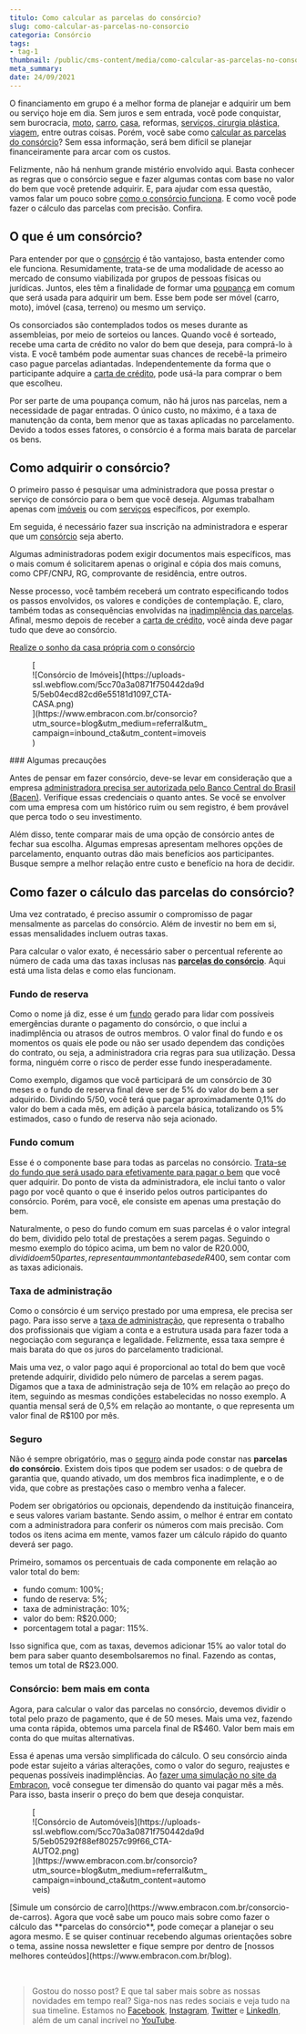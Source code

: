 ```yaml
---
titulo: Como calcular as parcelas do consórcio?
slug: como-calcular-as-parcelas-no-consorcio
categoria: Consórcio
tags:
- tag-1
thumbnail: /public/cms-content/media/como-calcular-as-parcelas-no-consorcio.jpg
meta_summary: 
date: 24/09/2021
---
```

O financiamento em grupo é a melhor forma de planejar e adquirir um bem ou serviço hoje em dia. Sem juros e sem entrada, você pode conquistar, sem burocracia, [moto](https://www.embracon.com.br/consorcio-motos), [carro](https://www.embracon.com.br/consorcio-de-carros), [casa](https://www.embracon.com.br/consorcio-de-imoveis), reformas, <a href="">serviços, cirurgia plástica, viagem</a>, entre outras coisas. Porém, você sabe como [calcular as parcelas do consórcio](https://www.embracon.com.br/blog/como-calcular-as-parcelas-no-consorcio)? Sem essa informação, será bem difícil se planejar financeiramente para arcar com os custos.

Felizmente, não há nenhum grande mistério envolvido aqui. Basta conhecer as regras que o consórcio segue e fazer algumas contas com base no valor do bem que você pretende adquirir. E, para ajudar com essa questão, vamos falar um pouco sobre [como o consórcio funciona](https://www.embracon.com.br/blog/9-duvidas-mais-comuns-sobre-consorcio). E como você pode fazer o cálculo das parcelas com precisão. Confira.

O que é um consórcio?
---------------------

Para entender por que o [consórcio](https://www.embracon.com.br/conhecaoconsorcio/entenda-o-consorcio) é tão vantajoso, basta entender como ele funciona. Resumidamente, trata-se de uma modalidade de acesso ao mercado de consumo viabilizada por grupos de pessoas físicas ou jurídicas. Juntos, eles têm a finalidade de formar uma [poupança](https://www.embracon.com.br/blog/consorcio-ou-poupanca-quais-sao-as-diferencas-e-como-escolher) em comum que será usada para adquirir um bem. Esse bem pode ser móvel (carro, moto), imóvel (casa, terreno) ou mesmo um serviço.

Os consorciados são contemplados todos os meses durante as assembleias, por meio de sorteios ou lances. Quando você é sorteado, recebe uma carta de crédito no valor do bem que deseja, para comprá-lo à vista. E você também pode aumentar suas chances de recebê-la primeiro caso pague parcelas adiantadas. Independentemente da forma que o participante adquire a [carta de crédito](https://www.embracon.com.br/conhecaoconsorcio/o-que-e-carta-de-credito), pode usá-la para comprar o bem que escolheu.

Por ser parte de uma poupança comum, não há juros nas parcelas, nem a necessidade de pagar entradas. O único custo, no máximo, é a taxa de manutenção da conta, bem menor que as taxas aplicadas no parcelamento. Devido a todos esses fatores, o consórcio é a forma mais barata de parcelar os bens.

Como adquirir o consórcio?
--------------------------

O primeiro passo é pesquisar uma administradora que possa prestar o serviço de consórcio para o bem que você deseja. Algumas trabalham apenas com [imóveis](https://www.embracon.com.br/blog/15-duvidas-sobre-consorcio-de-imoveis) ou com [serviços](https://www.embracon.com.br/blog/consorcio-de-servicos-tudo-o-que-voce-precisa-saber-sobre-o-assunto) específicos, por exemplo.

Em seguida, é necessário fazer sua inscrição na administradora e esperar que um [consórcio](https://www.embracon.com.br/conhecaoconsorcio/o-que-e-consorcio) seja aberto.

Algumas administradoras podem exigir documentos mais específicos, mas o mais comum é solicitarem apenas o original e cópia dos mais comuns, como CPF/CNPJ, RG, comprovante de residência, entre outros.

Nesse processo, você também receberá um contrato especificando todos os passos envolvidos, os valores e condições de contemplação. E, claro, também todas as consequências envolvidas na [inadimplência das parcelas](https://www.embracon.com.br/conhecaoconsorcio/como-resolver-o-atraso-no-pagamento-das-parcelas). Afinal, mesmo depois de receber a [carta de crédito](https://www.embracon.com.br/conhecaoconsorcio/o-que-e-carta-de-credito), você ainda deve pagar tudo que deve ao consórcio.

 [Realize o sonho da casa própria com o consórcio](https://www.embracon.com.br/blog/como-conquistar-a-estabilidade-da-casa-propria)

<figure class="w-richtext-figure-type-image w-richtext-align-center" style="max-width:310px">[<div>![Consórcio de Imóveis](https://uploads-ssl.webflow.com/5cc70a3a0871f750442da9d5/5eb04ecd82cd6e55181d1097_CTA-CASA.png)</div>](https://www.embracon.com.br/consorcio?utm_source=blog&utm_medium=referral&utm_campaign=inbound_cta&utm_content=imoveis)</figure>### Algumas precauções

Antes de pensar em fazer consórcio, deve-se levar em consideração que a empresa [administradora precisa ser autorizada pelo Banco Central do Brasil (Bacen)](https://www.embracon.com.br/politicas-financeiras). Verifique essas credenciais o quanto antes. Se você se envolver com uma empresa com um histórico ruim ou sem registro, é bem provável que perca todo o seu investimento.

Além disso, tente comparar mais de uma opção de consórcio antes de fechar sua escolha. Algumas empresas apresentam melhores opções de parcelamento, enquanto outras dão mais benefícios aos participantes. Busque sempre a melhor relação entre custo e benefício na hora de decidir.

Como fazer o cálculo das parcelas do consórcio?
-----------------------------------------------

Uma vez contratado, é preciso assumir o compromisso de pagar mensalmente as parcelas do consórcio. Além de investir no bem em si, essas mensalidades incluem outras taxas.

Para calcular o valor exato, é necessário saber o percentual referente ao número de cada uma das taxas inclusas nas [**parcelas do consórcio**](https://www.embracon.com.br/blog/como-calcular-as-parcelas-no-consorcio). Aqui está uma lista delas e como elas funcionam.

### Fundo de reserva

Como o nome já diz, esse é um [fundo](https://www.embracon.com.br/conhecaoconsorcio/o-que-e-fundo-de-reserva) gerado para lidar com possíveis emergências durante o pagamento do consórcio, o que inclui a inadimplência ou atrasos de outros membros. O valor final do fundo e os momentos os quais ele pode ou não ser usado dependem das condições do contrato, ou seja, a administradora cria regras para sua utilização. Dessa forma, ninguém corre o risco de perder esse fundo inesperadamente.

Como exemplo, digamos que você participará de um consórcio de 30 meses e o fundo de reserva final deve ser de 5% do valor do bem a ser adquirido. Dividindo 5/50, você terá que pagar aproximadamente 0,1% do valor do bem a cada mês, em adição à parcela básica, totalizando os 5% estimados, caso o fundo de reserva não seja acionado.

### Fundo comum

Esse é o componente base para todas as parcelas no consórcio. [Trata-se do fundo que será usado para efetivamente para pagar o bem](https://www.embracon.com.br/conhecaoconsorcio/o-que-e-o-fundo-de-aquisicao-ou-fundo-comum-do-consorcio) que você quer adquirir. Do ponto de vista da administradora, ele inclui tanto o valor pago por você quanto o que é inserido pelos outros participantes do consórcio. Porém, para você, ele consiste em apenas uma prestação do bem.

Naturalmente, o peso do fundo comum em suas parcelas é o valor integral do bem, dividido pelo total de prestações a serem pagas. Seguindo o mesmo exemplo do tópico acima, um bem no valor de R$20.000, dividido em 50 partes, representa um montante base de R$400, sem contar com as taxas adicionais.

### Taxa de administração

Como o consórcio é um serviço prestado por uma empresa, ele precisa ser pago. Para isso serve a [taxa de administração](https://www.embracon.com.br/conhecaoconsorcio/o-que-e-taxa-de-administracao), que representa o trabalho dos profissionais que vigiam a conta e a estrutura usada para fazer toda a negociação com segurança e legalidade. Felizmente, essa taxa sempre é mais barata do que os juros do parcelamento tradicional.

Mais uma vez, o valor pago aqui é proporcional ao total do bem que você pretende adquirir, dividido pelo número de parcelas a serem pagas. Digamos que a taxa de administração seja de 10% em relação ao preço do item, seguindo as mesmas condições estabelecidas no nosso exemplo. A quantia mensal será de 0,5% em relação ao montante, o que representa um valor final de R$100 por mês.

### Seguro

Não é sempre obrigatório, mas o [seguro](https://www.embracon.com.br/blog/seguro-de-consorcio-quando-vale-a-pena) ainda pode constar nas **parcelas do consórcio**. Existem dois tipos que podem ser usados: o de quebra de garantia que, quando ativado, um dos membros fica inadimplente, e o de vida, que cobre as prestações caso o membro venha a falecer.

Podem ser obrigatórios ou opcionais, dependendo da instituição financeira, e seus valores variam bastante. Sendo assim, o melhor é entrar em contato com a administradora para conferir os números com mais precisão. Com todos os itens acima em mente, vamos fazer um cálculo rápido do quanto deverá ser pago.

Primeiro, somamos os percentuais de cada componente em relação ao valor total do bem:

- fundo comum: 100%;
- fundo de reserva: 5%;
- taxa de administração: 10%;
- valor do bem: R$20.000;
- porcentagem total a pagar: 115%.

Isso significa que, com as taxas, devemos adicionar 15% ao valor total do bem para saber quanto desembolsaremos no final. Fazendo as contas, temos um total de R$23.000.

### Consórcio: bem mais em conta

Agora, para calcular o valor das parcelas no consórcio, devemos dividir o total pelo prazo de pagamento, que é de 50 meses. Mais uma vez, fazendo uma conta rápida, obtemos uma parcela final de R$460. Valor bem mais em conta do que muitas alternativas.

Essa é apenas uma versão simplificada do cálculo. O seu consórcio ainda pode estar sujeito a várias alterações, como o valor do seguro, reajustes e pequenas possíveis inadimplências. Ao [fazer uma simulação no site da Embracon](http://www.embracon.com.br/ecommerce), você consegue ter dimensão do quanto vai pagar mês a mês. Para isso, basta inserir o preço do bem que deseja conquistar.

<figure class="w-richtext-figure-type-image w-richtext-align-center" style="max-width:310px">[<div>![Consórcio de Automóveis](https://uploads-ssl.webflow.com/5cc70a3a0871f750442da9d5/5eb05292f88ef80257c99f66_CTA-AUTO2.png)</div>](https://www.embracon.com.br/consorcio?utm_source=blog&utm_medium=referral&utm_campaign=inbound_cta&utm_content=automoveis)</figure>[Simule um consórcio de carro](https://www.embracon.com.br/consorcio-de-carros). Agora que você sabe um pouco mais sobre como fazer o cálculo das **parcelas do consórcio**, pode começar a planejar o seu agora mesmo. E se quiser continuar recebendo algumas orientações sobre o tema, assine nossa newsletter e fique sempre por dentro de [nossos melhores conteúdos](https://www.embracon.com.br/blog).

‍

> Gostou do nosso post? E que tal saber mais sobre as nossas novidades em tempo real? Siga-nos nas redes sociais e veja tudo na sua timeline. Estamos no [Facebook](https://www.facebook.com/embracon/), [Instagram](https://www.instagram.com/embraconoficial/), [Twitter](https://twitter.com/embracon) e [LinkedIn](https://www.linkedin.com/company/1018875/), além de um canal incrível no [YouTube](https://www.youtube.com/channel/UCL-Y0mv9zc73Iek48NLUBzQ).

‍
